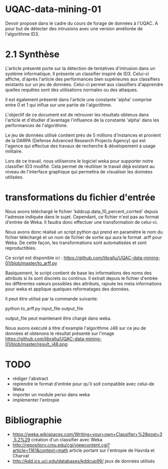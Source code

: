 # UQAC-data-mining-01
Devoir proposé dans le cadre du cours de forage de données à l'UQAC. A pour but de détecter des intrusions avec une version améliorée de l'algorithme ID3.

# 2.1 Synthèse

L'article présenté porte sur la détection de tentatives d'intrusion dans un système informatique. Il présente un classifier inspiré de ID3. Celui-ci affiche, d'après l'article des performances bien supérieures aux classifiers existants sur un jeu de données. Celui-ci permet aux classifiers d'apprendre quelles requêtes sont des utilisations normales ou des attaques. 

Il est également présenté dans l'article une constante 'alpha' comprise entre 0 et 1 qui influe sur une partie de l'algorithme.

L'objectif de ce document est de retrouver les résultats obtenus dans l'article et d'étudier d'avantage l'influence de la constante 'alpha' dans les performances de l'algorithme.

Le jeu de données utilisé contient près de 5 millions d'instances et provient de la DARPA (Defense Advanced Research Projects Agency) qui est l'agence qui effectue des travaux de recherche & dévelopement à usage militaire. 


Lors de ce travail, nous utiliserons le logiciel weka pour supporter notre classifier ID3 modifié. Cela permet de réutiliser le travail déjà existant au niveau de l'interface graphique qui permettra de visualiser les données utilisées.


# transformations du fichier d'entrée

Nous avons téléchargé le fichier 'kddcup.data_10_percent_corrted' depuis l'adresse indiquée dans le sujet. Cependant, ce
fichier n'est pas au format d'entrée de Weka. Il faudra donc effectuer une transformation de celui-ci.

Nous avons donc réalisé un script python qui prend en paramètre le nom du fichier téléchargé et un nom de fichier de sortie qui aura le format .arff pour Weka. De cette façon, les transformations sont automatisées et sont reproductibles.

Ce script est disponible ici : https://github.com/librallu/UQAC-data-mining-01/blob/master/to_arff.py

Basiquement, le script contient de base les informations des noms des attributs si ils sont discrets ou continus.
Il extrait depuis le fichier d'entrée les différentes valeurs possibles des attributs, rajoute les meta informations
pour weka et applique quelques reformatages des données.


Il peut être utilisé par la commande suivante: 

  python to_arff.py input_file output_file

output_file peut maintenant être chargé dans weka.

Nous avons exécuté à titre d'example l'algorithme J48 sur ce jeu de données et obtenons le résultat présenté sur l'image https://github.com/librallu/UQAC-data-mining-01/blob/master/result_j48.png

# TODO

- rédiger l'abstract
- reprendre le format d'entrée pour qu'il soit compatible avec celui-de Weka
- importer un module perso dans weka
- implémenter l'entropie

# Bibliographie

- https://weka.wikispaces.com/Writing+your+own+Classifier+%28post+3.5.2%29
  création d'un classifier avec Weka
- http://repository.cmu.edu/cgi/viewcontent.cgi?article=1161&context=math
  article portant sur l'entropie de Havrda et Charvat
- http://kdd.ics.uci.edu/databases/kddcup99/
  jeux de données utilisés

